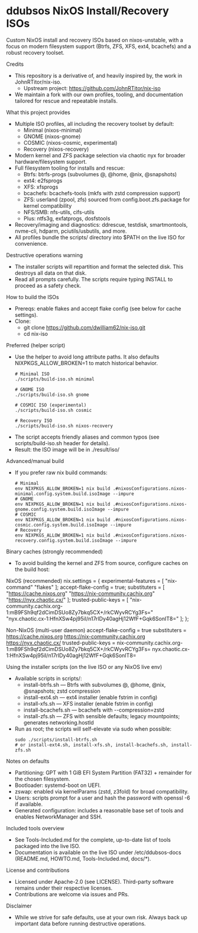 # ddubsos NixOS Install/Recovery ISOs

Custom NixOS install and recovery ISOs based on nixos-unstable, with a focus on modern filesystem support (Btrfs, ZFS, XFS, ext4, bcachefs) and a robust recovery toolset.

Credits
- This repository is a derivative of, and heavily inspired by, the work in JohnRTitor/nix-iso.
  - Upstream project: https://github.com/JohnRTitor/nix-iso
- We maintain a fork with our own profiles, tooling, and documentation tailored for rescue and repeatable installs.

What this project provides
- Multiple ISO profiles, all including the recovery toolset by default:
  - Minimal (nixos-minimal)
  - GNOME (nixos-gnome)
  - COSMIC (nixos-cosmic, experimental)
  - Recovery (nixos-recovery)
- Modern kernel and ZFS package selection via chaotic nyx for broader hardware/filesystem support.
- Full filesystem tooling for installs and rescue:
  - Btrfs: btrfs-progs (subvolumes @, @home, @nix, @snapshots)
  - ext4: e2fsprogs
  - XFS: xfsprogs
  - bcachefs: bcachefs-tools (mkfs with zstd compression support)
  - ZFS: userland (zpool, zfs) sourced from config.boot.zfs.package for kernel compatibility
  - NFS/SMB: nfs-utils, cifs-utils
  - Plus: ntfs3g, exfatprogs, dosfstools
- Recovery/imaging and diagnostics: ddrescue, testdisk, smartmontools, nvme-cli, hdparm, pciutils/usbutils, and more.
- All profiles bundle the scripts/ directory into $PATH on the live ISO for convenience.

Destructive operations warning
- The installer scripts will repartition and format the selected disk. This destroys all data on that disk.
- Read all prompts carefully. The scripts require typing INSTALL to proceed as a safety check.

How to build the ISOs
- Prereqs: enable flakes and accept flake config (see below for cache settings).
- Clone:
  - git clone https://github.com/dwilliam62/nix-iso.git
  - cd nix-iso

Preferred (helper script)
- Use the helper to avoid long attribute paths. It also defaults NIXPKGS_ALLOW_BROKEN=1 to match historical behavior.
  ```
  # Minimal ISO
  ./scripts/build-iso.sh minimal

  # GNOME ISO
  ./scripts/build-iso.sh gnome

  # COSMIC ISO (experimental)
  ./scripts/build-iso.sh cosmic

  # Recovery ISO
  ./scripts/build-iso.sh nixos-recovery
  ```
- The script accepts friendly aliases and common typos (see scripts/build-iso.sh header for details).
- Result: the ISO image will be in ./result/iso/

Advanced/manual build
- If you prefer raw nix build commands:
  ```
  # Minimal
  env NIXPKGS_ALLOW_BROKEN=1 nix build .#nixosConfigurations.nixos-minimal.config.system.build.isoImage --impure
  # GNOME
  env NIXPKGS_ALLOW_BROKEN=1 nix build .#nixosConfigurations.nixos-gnome.config.system.build.isoImage --impure
  # COSMIC
  env NIXPKGS_ALLOW_BROKEN=1 nix build .#nixosConfigurations.nixos-cosmic.config.system.build.isoImage --impure
  # Recovery
  env NIXPKGS_ALLOW_BROKEN=1 nix build .#nixosConfigurations.nixos-recovery.config.system.build.isoImage --impure
  ```

Binary caches (strongly recommended)
- To avoid building the kernel and ZFS from source, configure caches on the build host:

NixOS (recommended)
  nix.settings = {
    experimental-features = [ "nix-command" "flakes" ];
    accept-flake-config = true;
    substituters = [
      "https://cache.nixos.org"
      "https://nix-community.cachix.org"
      "https://nyx.chaotic.cx/"
    ];
    trusted-public-keys = [
      "nix-community.cachix.org-1:mB9FSh9qf2dCimDSUo8Zy7bkq5CX+/rkCWyvRCYg3Fs="
      "nyx.chaotic.cx-1:HfnXSw4pj95iI/n17rIDy40agHj12WfF+Gqk6SonIT8="
    ];
  };

Non-NixOS (multi-user daemon)
  accept-flake-config = true
  substituters = https://cache.nixos.org https://nix-community.cachix.org https://nyx.chaotic.cx/
  trusted-public-keys = nix-community.cachix.org-1:mB9FSh9qf2dCimDSUo8Zy7bkq5CX+/rkCWyvRCYg3Fs= nyx.chaotic.cx-1:HfnXSw4pj95iI/n17rIDy40agHj12WfF+Gqk6SonIT8=

Using the installer scripts (on the live ISO or any NixOS live env)
- Available scripts in scripts/:
  - install-btrfs.sh — Btrfs with subvolumes @, @home, @nix, @snapshots; zstd compression
  - install-ext4.sh — ext4 installer (enable fstrim in config)
  - install-xfs.sh — XFS installer (enable fstrim in config)
  - install-bcachefs.sh — bcachefs with --compression=zstd
  - install-zfs.sh — ZFS with sensible defaults; legacy mountpoints; generates networking.hostId
- Run as root; the scripts will self-elevate via sudo when possible:
  ```
  sudo ./scripts/install-btrfs.sh
  # or install-ext4.sh, install-xfs.sh, install-bcachefs.sh, install-zfs.sh
  ```

Notes on defaults
- Partitioning: GPT with 1 GiB EFI System Partition (FAT32) + remainder for the chosen filesystem.
- Bootloader: systemd-boot on UEFI.
- zswap: enabled via kernelParams (zstd, z3fold) for broad compatibility.
- Users: scripts prompt for a user and hash the password with openssl -6 if available.
- Generated configuration: includes a reasonable base set of tools and enables NetworkManager and SSH.

Included tools overview
- See Tools-Included.md for the complete, up-to-date list of tools packaged into the live ISO.
- Documentation is available on the live ISO under /etc/ddubsos-docs (README.md, HOWTO.md, Tools-Included.md, docs/*).

License and contributions
- Licensed under Apache-2.0 (see LICENSE). Third-party software remains under their respective licenses.
- Contributions are welcome via issues and PRs.

Disclaimer
- While we strive for safe defaults, use at your own risk. Always back up important data before running destructive operations.
